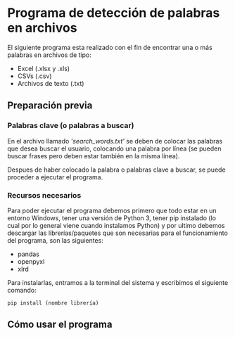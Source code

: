 # **Programa de detección de palabras en archivos**
El siguiente programa esta realizado con el fin de encontrar una o más palabras en archivos de tipo:

- Excel (.xlsx y .xls)
- CSVs (.csv)
- Archivos de texto (.txt)

## **Preparación previa**

### **Palabras clave** (o palabras a buscar)
En el archivo llamado *'search_words.txt'* se deben de colocar las palabras que desea buscar el usuario, colocando una palabra por línea (se pueden buscar frases pero deben estar también en la misma línea).

Despues de haber colocado la palabra o palabras clave a buscar, se puede proceder a ejecutar el programa.

### **Recursos necesarios**
Para poder ejecutar el programa debemos primero que todo estar en un entorno Windows, tener una versión de Python 3, tener pip instalado (lo cual por lo general viene cuando instalamos Python) y por ultimo debemos descargar las librerías/paquetes que son necesarias para el funcionamiento del programa, son las siguientes:

 - pandas
 - openpyxl
 - xlrd

Para instalarlas, entramos a la terminal del sistema y escribimos el siguiente comando:

    pip install (nombre librería)


## **Cómo usar el programa**
